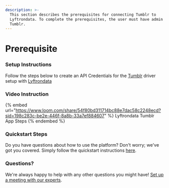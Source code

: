 ```yaml
---
description: >-
  This section describes the prerequisites for connecting Tumblr to
  Lyftrondata. To complete the prerequisites, the user must have admin access to
  Tumblr.
---
```


# Prerequisite

<mark style="color:blue;"></mark>

### Setup Instructions

Follow the steps below to create an API Credentials for the [Tumblr](https://www.lyftrondata.com/integration/marketing-analytics/tumblr/) driver setup with [Lyftrondata](https://www.lyftrondata.com)

### Video Instruction

{% embed url="https://www.loom.com/share/54f80bd311714bc88e7dac58c2248ecd?sid=198c283c-be2e-446f-8a8b-33a7ef884607" %}
Lyftrondata Tumblr App Steps
{% endembed %}

### Quickstart Steps

Do you have questions about how to use the platform? Don't worry; we've got you covered. Simply follow the quickstart instructions [here](README.md).

### Questions? <a href="#questions" id="questions"></a>

We're always happy to help with any other questions you might have! [Set up a meeting with our experts](https://www.lyftrondata.com/book-a-meeting/).

